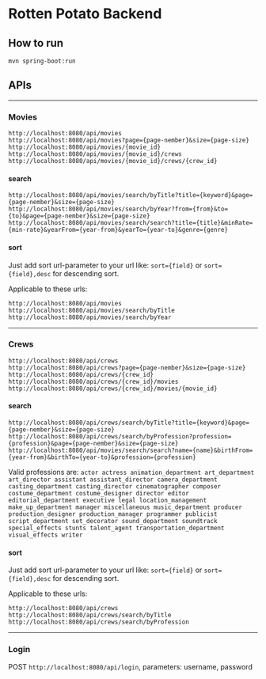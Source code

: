 ﻿# Rotten Potato Backend
## How to run
`mvn spring-boot:run`

## APIs

----
### Movies 

`http://localhost:8080/api/movies` <br/>
`http://localhost:8080/api/movies?page={page-nember}&size={page-size}` <br/>
`http://localhost:8080/api/movies/{movie_id}` <br/>
`http://localhost:8080/api/movies/{movie_id}/crews` <br/>
`http://localhost:8080/api/movies/{movie_id}/crews/{crew_id}` <br/>

#### search
`http://localhost:8080/api/movies/search/byTitle?title={keyword}&page={page-nember}&size={page-size}` <br/>
`http://localhost:8080/api/movies/search/byYear?from={from}&to={to}&page={page-nember}&size={page-size}` <br/>
`http://localhost:8080/api/movies/search/search?title={title}&minRate={min-rate}&yearFrom={year-from}&yearTo={year-to}&genre={genre}` <br/>

#### sort
Just add sort url-parameter to your url like:  `sort={field}` or `sort={field},desc` for descending sort.

Applicable to these urls:

`http://localhost:8080/api/movies` <br/>
`http://localhost:8080/api/movies/search/byTitle` <br/>
`http://localhost:8080/api/movies/search/byYear` <br/>

----
### Crews

`http://localhost:8080/api/crews` <br/>
`http://localhost:8080/api/crews?page={page-nember}&size={page-size}` <br/>
`http://localhost:8080/api/crews/{crew_id}` <br/>
`http://localhost:8080/api/crews/{crew_id}/movies` <br/>
`http://localhost:8080/api/crews/{crew_id}/movies/{movie_id}` <br/>

#### search
`http://localhost:8080/api/crews/search/byTitle?title={keyword}&page={page-nember}&size={page-size}` <br/>
`http://localhost:8080/api/crews/search/byProfession?profession={profession}&page={page-nember}&size={page-size}` <br/>
`http://localhost:8080/api/movies/search/search?name={name}&birthFrom={year-from}&birthTo={year-to}&profession={profession}` <br/>

Valid professions are:
`actor actress animation_department art_department art_director assistant assistant_director camera_department casting_department casting_director cinematographer composer costume_department costume_designer director editor editorial_department executive legal location_management make_up_department manager miscellaneous music_department producer production_designer production_manager programmer publicist script_department set_decorator sound_department soundtrack special_effects stunts talent_agent transportation_department visual_effects writer`

#### sort
Just add sort url-parameter to your url like:  `sort={field}` or `sort={field},desc` for descending sort.

Applicable to these urls:

`http://localhost:8080/api/crews` <br/>
`http://localhost:8080/api/crews/search/byTitle` <br/>
`http://localhost:8080/api/crews/search/byProfession` <br/>

----
### Login
POST `http://localhost:8080/api/login`, parameters: username, password 

